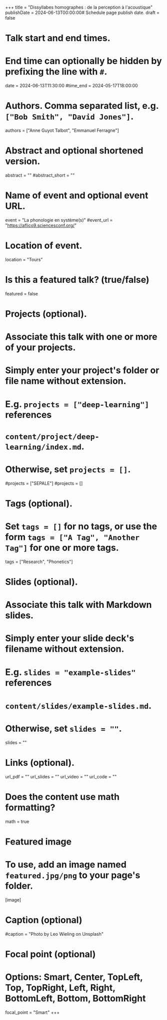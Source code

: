 +++
title = "Dissyllabes homographes : de la perception à l'acoustique"
publishDate = 2024-06-13T00:00:00# Schedule page publish date.
draft = false

# Talk start and end times.
#   End time can optionally be hidden by prefixing the line with `#`.
date = 2024-06-13T11:30:00
#time_end = 2024-05-17T18:00:00

# Authors. Comma separated list, e.g. `["Bob Smith", "David Jones"]`.
authors = ["Anne Guyot Talbot", "Emmanuel Ferragne"]

# Abstract and optional shortened version.
abstract = ""
#abstract_short = ""

# Name of event and optional event URL.
event = "La phonologie en système(s)"
#event_url = "https://aflico9.sciencesconf.org/"

# Location of event.
location = "Tours"

# Is this a featured talk? (true/false)
featured = false

# Projects (optional).
#   Associate this talk with one or more of your projects.
#   Simply enter your project's folder or file name without extension.
#   E.g. `projects = ["deep-learning"]` references 
#   `content/project/deep-learning/index.md`.
#   Otherwise, set `projects = []`.
#projects = ["SEPALE"]
#projects = []

# Tags (optional).
#   Set `tags = []` for no tags, or use the form `tags = ["A Tag", "Another Tag"]` for one or more tags.
tags = ["Research", "Phonetics"]

# Slides (optional).
#   Associate this talk with Markdown slides.
#   Simply enter your slide deck's filename without extension.
#   E.g. `slides = "example-slides"` references 
#   `content/slides/example-slides.md`.
#   Otherwise, set `slides = ""`.
slides = ""

# Links (optional).
url_pdf = ""
url_slides = ""
url_video = ""
url_code = ""

# Does the content use math formatting?
math = true

# Featured image
# To use, add an image named `featured.jpg/png` to your page's folder. 
[image]
  # Caption (optional)
  #caption = "Photo by Leo Wieling on Unsplash"

  # Focal point (optional)
  # Options: Smart, Center, TopLeft, Top, TopRight, Left, Right, BottomLeft, Bottom, BottomRight
  focal_point = "Smart"
+++